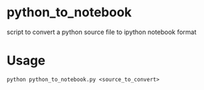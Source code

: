 python_to_notebook
==================

script to convert a python source file to ipython notebook format

Usage
====

```
python python_to_notebook.py <source_to_convert>
```
